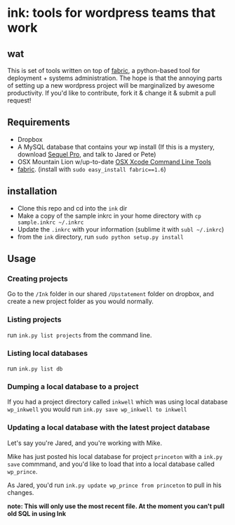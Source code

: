 # ink: tools for wordpress teams that work

## wat

This is set of tools written on top of [fabric](http://docs.fabfile.org/en/1.6/), a python-based tool for deployment + systems administration. The hope is that the annoying parts of setting up a new wordpress project will be marginalized by awesome productivity. If you'd like to contribute, fork it & change it & submit a pull request!

## Requirements

* Dropbox
* A MySQL database that contains your wp install (If this is a mystery, download [Sequel Pro](http://www.sequelpro.com/), and talk to Jared or Pete)
* OSX Mountain Lion w/up-to-date [OSX Xcode Command Line Tools](http://slashusr.wordpress.com/2012/07/27/os-x-mountain-lion-need-to-reinstall-xcode-command-line-tools/)
* [fabric](http://docs.fabfile.org/en/1.6/). (install with `sudo easy_install fabric==1.6`)

## installation

* Clone this repo and cd into the `ink` dir
* Make a copy of the sample inkrc in your home directory with `cp sample.inkrc ~/.inkrc`
* Update the `.inkrc` with your information (sublime it with `subl ~/.inkrc`)
* from the `ink` directory, run `sudo python setup.py install`

## Usage

### Creating projects

Go to the `/Ink` folder in our shared `/Upstatement` folder on dropbox, and create a new project folder as you would normally.

### Listing projects

run `ink.py list projects` from the command line.

### Listing local databases

run `ink.py list db`

### Dumping a local database to a project

If you had a project directory called `inkwell` which was using local database `wp_inkwell` you would run `ink.py save wp_inkwell to inkwell`

### Updating a local database with the latest project database

Let's say you're Jared, and you're working with Mike. 

Mike has just posted his local database for project `princeton` with a `ink.py save` commmand, and you'd like to load that into a local database called `wp_prince`.

As Jared, you'd run `ink.py update wp_prince from princeton` to pull in his changes.

**note: This will only use the most recent file. At the moment you can't pull old SQL in using Ink**
